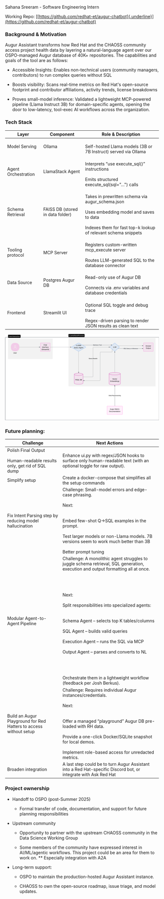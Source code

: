 Sahana Sreeram - Software Engineering Intern

Working Repo:
[[https://github.com/redhat-et/augur-chatbot]{.underline}](https://github.com/redhat-et/augur-chatbot)

### Background & Motivation

Augur Assistant transforms how Red Hat and the CHAOSS community access
project health data by layering a natural-language agent over our
OSPO-managed Augur database of 40K+ repositories. The capabilities and
goals of the tool are as follows:

-   Accessible Insights: Enables non-technical users (community
    managers, contributors) to run complex queries without SQL

-   Boosts visibility: Scans real-time metrics on Red Hat's open-source
    footprint and contributor affiliations, activity trends, license
    breakdowns

-   Proves small-model inference: Validated a lightweight MCP-powered
    pipeline (Llama Instruct 3B) for domain-specific agents, opening the
    door to low-latency, tool-exec AI workflows across the organization.

### Tech Stack
|  Layer                 |  Component                          |  Role & Description                                                                                                                                                              |
|------------------------|-------------------------------------|----------------------------------------------------------------------------------------------------------------------------------------------------------------------------------|
|  Model Serving         |  Ollama                             |  <br>Self-hosted Llama models (3B or 7B Instruct) served via Ollama                                                                                                              |
|  Agent Orchestration   |  LlamaStack Agent                   |  <br> Interprets “use execute_sql()” instructions<br> <br>Emits structured execute_sql(sql="…") calls                                                                            |
|  Schema Retrieval      |  FAISS DB (stored in data folder)   |  <br> Takes in prewritten schema via augur_schema.json<br> <br> Uses embedding model and saves to data<br> <br>Indexes them for fast top-k lookup of relevant schema snippets    |
|  Tooling protocol      |  MCP Server                         |  <br> Registers custom-written mcp_execute server<br> <br>Routes LLM-generated SQL to the database connector                                                                     |
|  Data Source           |  Postgres Augur DB                  |  <br> Read-only use of Augur DB<br> <br>Connects via .env variables and database credentials                                                                                     |
|  Frontend              |  Streamlit UI                       |  <br> Optional SQL toggle and debug trace<br> <br>Regex-driven parsing to render JSON results as clean text                                                                      |

![CHATBOT SCHEMA - Page 1.jpeg](./Architecture%20Diagram.png)

### Future planning:

|  Challenge                                                                      |  Next Actions                                                                                                                                                                                                                                                                                                                                                                                                                                                                                                                     |
|---------------------------------------------------------------------------------|-----------------------------------------------------------------------------------------------------------------------------------------------------------------------------------------------------------------------------------------------------------------------------------------------------------------------------------------------------------------------------------------------------------------------------------------------------------------------------------------------------------------------------------|
|  Polish Final Output<br> <br> Human-readable results only, get rid of SQL dump  |  Enhance ui.py with regex/JSON hooks to surface only human-readable text (with an optional toggle for raw output).                                                                                                                                                                                                                                                                                                                                                                                                                |
|  Simplify setup                                                                 |  Create a docker-compose that simplifies all the setup commands                                                                                                                                                                                                                                                                                                                                                                                                                                                                   |
|  Fix Intent Parsing step by reducing model hallucination                        |  Challenge: Small-model errors and edge-case phrasing.<br> <br>Next:<br> <br> <br> Embed few-shot Q→SQL examples in the prompt.<br> <br> Test larger models or non-Llama models. 7B versions seem to work much better than 3B<br> <br>Better prompt tuning                                                                                                                                                                                                                                                                        |
|  Modular Agent-to-Agent Pipeline                                                |  Challenge: A monolithic agent struggles to juggle schema retrieval, SQL generation, execution and output formatting all at once.<br> <br> <br>  			<br> <br> Next:<br> <br> Split responsibilities into specialized agents:<br> <br> <br> Schema Agent – selects top K tables/columns<br> <br> SQL Agent – builds valid queries<br> <br> Execution Agent – runs the SQL via MCP<br> <br> Output Agent – parses and converts to NL <br> <br> <br>  			<br> <br> Orchestrate them in a lightweight workflow (feedback per Josh Berkus).  |
|  Build an Augur Playground for Red Hatters to access without setup              |  Challenge: Requires individual Augur instances/credentials.<br> <br>Next:<br> <br> <br> Offer a managed “playground” Augur DB pre-loaded with RH data.<br> <br> Provide a one-click Docker/SQLite snapshot for local demos.<br> <br> Implement role-based access for unredacted metrics.                                                                                                                                                                                                                                         |
|  Broaden integration                                                            |  A last step could be to turn Augur Assistant into a Red Hat-specific Discord bot, or integrate with Ask Red Hat                                                                                                                                                                                                                                                                                                                                                                                                                  |

### Project ownership

-   Handoff to OSPO (post-Summer 2025)

    -   Formal transfer of code, documentation, and support for future
        planning responsibilities

-   Upstream community

    -   Opportunity to partner with the upstream CHAOSS community in the
        Data Science Working Group

    -   Some members of the community have expressed interest in
        AI/ML/agentic workflows. This project could be an area for them
        to work on. \*\* Especially integration with A2A

-   Long-term support:

    -   OSPO to maintain the production-hosted Augur Assistant instance.

    -   CHAOSS to own the open-source roadmap, issue triage, and model
        updates.
